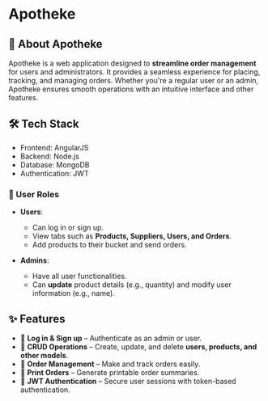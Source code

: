 # Apotheke

## 🚀 About Apotheke

Apotheke is a web application designed to **streamline order management** for users and administrators. It provides a seamless experience for placing, tracking, and managing orders. Whether you're a regular user or an admin, Apotheke ensures smooth operations with an intuitive interface and other features.

## 🛠 Tech Stack
- Frontend: AngularJS
- Backend: Node.js
- Database: MongoDB
- Authentication: JWT

### 👥 User Roles

- **Users**: 
  - Can log in or sign up.
  - View tabs such as **Products, Suppliers, Users, and Orders**.
  - Add products to their bucket and send orders.

- **Admins**: 
  - Have all user functionalities.
  - Can **update** product details (e.g., quantity) and modify user information (e.g., name).

## ✨ Features

- 🔹 **Log in & Sign up** – Authenticate as an admin or user.
- 🔹 **CRUD Operations** – Create, update, and delete **users, products, and other models**.
- 🔹 **Order Management** – Make and track orders easily.
- 🔹 **Print Orders** – Generate printable order summaries.
- 🔹 **JWT Authentication** – Secure user sessions with token-based authentication.

